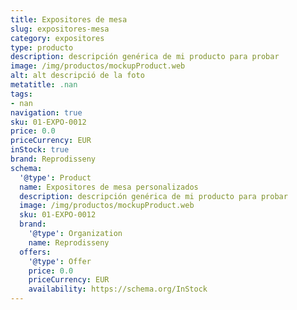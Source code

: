 ```yaml
---
title: Expositores de mesa
slug: expositores-mesa
category: expositores
type: producto
description: descripción genérica de mi producto para probar
image: /img/productos/mockupProduct.web
alt: alt descripció de la foto
metatitle: .nan
tags:
- nan
navigation: true
sku: 01-EXPO-0012
price: 0.0
priceCurrency: EUR
inStock: true
brand: Reprodisseny
schema:
  '@type': Product
  name: Expositores de mesa personalizados
  description: descripción genérica de mi producto para probar
  image: /img/productos/mockupProduct.web
  sku: 01-EXPO-0012
  brand:
    '@type': Organization
    name: Reprodisseny
  offers:
    '@type': Offer
    price: 0.0
    priceCurrency: EUR
    availability: https://schema.org/InStock
---
```

